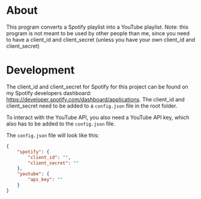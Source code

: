 # About
This program converts a Spotify playlist into a YouTube playlist.
Note: this program is not meant to be used by other people than me, since you need to have a client_id and client_secret (unless you have your own client_id and client_secret)

# Development
The client_id and client_secret for Spotify for this project can be found on my Spotify developers dashboard: https://developer.spotify.com/dashboard/applications. The client_id and client_secret need to be added to a `config.json` file in the root folder.

To interact with the YouTube API, you also need a YouTube API key, which also has to be added to the `config.json` file.

The `config.json` file will look like this:
```json
{
    "spotify": {
        "client_id": "",
        "client_secret": ""
    },
    "youtube": {
        "api_key": ""
    }
}
```